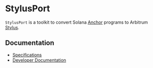 # StylusPort

`StylusPort` is a toolkit to convert Solana [Anchor](https://www.anchor-lang.com/docs) programs to Arbitrum [Stylus](https://arbitrum.io/stylus).

## Documentation

- [Specifications](docs/specs/)
- [Developer Documentation](docs/dev.md)